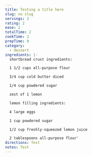 ```yaml
---
title: Testing a title here
slug: no slug
servings: 2
rating: 2
ease: 2
totalTime: 2
cookTime: 2
prepTime: 0
category:
  - dessert
ingredients: |-
  shortbread crust ingredients:

  1 1/2 cups all-purpose flour

  3/4 cup cold butter diced

  1/4 cup powdered sugar

  zest of 1 lemon

  lemon filling ingredients:

  4 large eggs

  1 cup powdered sugar

  1/2 cup freshly-squeezed lemon juice

  2 tablespoons all-purpose flour'
directions: Test
notes: Test
---
```

